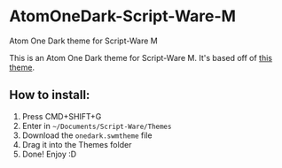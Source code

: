# AtomOneDark-Script-Ware-M
Atom One Dark theme for Script-Ware M

This is an Atom One Dark theme for Script-Ware M.  It's based off of [this theme](https://marketplace.visualstudio.com/items?itemName=akamud.vscode-theme-onedark).

## How to install:
1. Press CMD+SHIFT+G
2. Enter in `~/Documents/Script-Ware/Themes`
3. Download the `onedark.swmtheme` file
4. Drag it into the Themes folder
5. Done!  Enjoy :D
